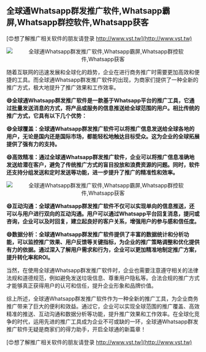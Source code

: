 ## **全球通Whatsapp群发推广软件,Whatsapp霸屏,Whatsapp群控软件,Whatsapp获客**

[😍想了解推广相关软件的朋友请登录 http://www.vst.tw](http://www.vst.tw)

 <center><img src="https://vst.tw/MP4/tuiguang/png/5.png" alt="全球通Whatsapp群发推广软件,Whatsapp霸屏,Whatsapp群控软件,Whatsapp获客"></center>

随着互联网的迅速发展和全球化的趋势，企业在进行商务推广时需要更加高效和便捷的工具。而全球通Whatsapp群发推广软件的出现，为商家们提供了一种全新的推广方式，极大地提升了推广效果和工作效率。

**😄全球通Whatsapp群发推广软件是一款基于Whatsapp平台的推广工具，它通过批量发送消息的方式，将产品或服务的信息推送给全球范围的用户。相比传统的推广方式，它具有以下几个优势：**

**😄全球覆盖：全球通Whatsapp群发推广软件可以将推广信息发送给全球各地的用户，无论是国内还是国际市场，都能轻松地触达目标受众。这为企业的全球拓展提供了强有力的支持。**

**😄高效精准：通过全球通Whatsapp群发推广软件，企业可以将推广信息准确地发送给潜在客户，避免了传统推广方式的盲目投放和浪费资源的问题。同时，软件还支持分组发送和定时发送等功能，进一步提升了推广的精准性和效率。**

 <center><img src="https://vst.tw/MP4/tuiguang/png/5.png" alt="全球通Whatsapp群发推广软件,Whatsapp霸屏,Whatsapp群控软件,Whatsapp获客"></center>

**😄互动沟通：全球通Whatsapp群发推广软件不仅可以实现单向的信息推送，还可以与用户进行双向的互动沟通。用户可以通过Whatsapp平台回复消息，提问或咨询，企业可以及时回复，建立起良好的客户关系，增强用户的参与感和信任度。**

**😄数据分析：全球通Whatsapp群发推广软件提供了丰富的数据统计和分析功能，可以监控推广效果、用户反馈等关键指标，为企业的推广策略调整和优化提供有力的依据。通过深入了解用户需求和行为，企业可以更加精准地制定推广方案，提升转化率和ROI。**

当然，在使用全球通Whatsapp群发推广软件时，企业也需要注意遵守相关的法律法规和道德规范，例如避免发送垃圾信息、尊重用户隐私等。合法合规的推广方式才能够真正获得用户的认可和信任，提升企业形象和品牌价值。

综上所述，全球通Whatsapp群发推广软件作为一种全新的推广工具，为企业商务推广带来了巨大的便利和效益。通过它，企业可以实现全球范围的推广覆盖、高效精准的推送、互动沟通和数据分析等功能，提升推广效果和工作效率。在全球化竞争的时代，运用先进的推广工具成为企业不可或缺的一环，全球通Whatsapp群发推广软件无疑是商家们的得力助手，开启全球通的新篇章！

[😍想了解推广相关软件的朋友请登录 http://www.vst.tw](http://www.vst.tw)



